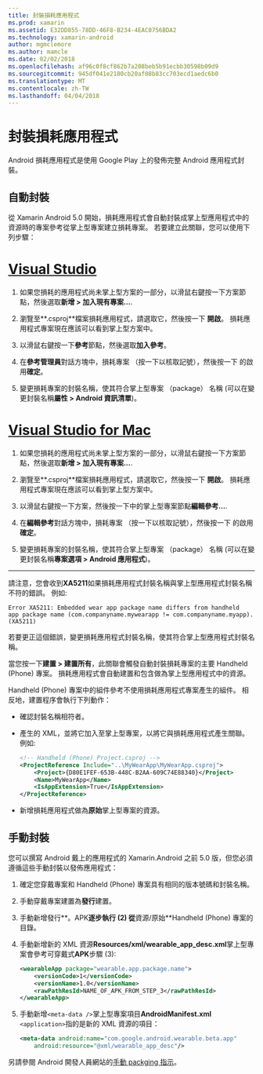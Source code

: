 ```yaml
---
title: 封裝損耗應用程式
ms.prod: xamarin
ms.assetid: E32DD855-78DD-46F8-B234-4EAC0756BDA2
ms.technology: xamarin-android
author: mgmclemore
ms.author: mamcle
ms.date: 02/02/2018
ms.openlocfilehash: af96c0f8cf862b7a208beb5b91ecbb30598b09d9
ms.sourcegitcommit: 945df041e2180cb20af08b83cc703ecd1aedc6b0
ms.translationtype: MT
ms.contentlocale: zh-TW
ms.lasthandoff: 04/04/2018
---
```

# <a name="packaging-wear-apps"></a>封裝損耗應用程式

Android 損耗應用程式是使用 Google Play 上的發佈完整 Android 應用程式封裝。 

## <a name="automatic-packaging"></a>自動封裝

從 Xamarin Android 5.0 開始，損耗應用程式會自動封裝成掌上型應用程式中的資源時的專案參考從掌上型專案建立損耗專案。 若要建立此關聯，您可以使用下列步驟： 

# <a name="visual-studiotabvswin"></a>[Visual Studio](#tab/vswin)

1. 如果您損耗的應用程式尚未掌上型方案的一部分，以滑鼠右鍵按一下方案節點，然後選取**新增 > 加入現有專案...**.

2. 瀏覽至**.csproj**檔案損耗應用程式，請選取它，然後按一下 **開啟**。 損耗應用程式專案現在應該可以看到掌上型方案中。

3. 以滑鼠右鍵按一下**參考**節點，然後選取**加入參考**。

4. 在**參考管理員**對話方塊中，損耗專案 （按一下以核取記號），然後按一下 的啟用**確定**。

5. 變更損耗專案的封裝名稱，使其符合掌上型專案 （package） 名稱 (可以在變更封裝名稱**屬性 > Android 資訊清單**)。

# <a name="visual-studio-for-mactabvsmac"></a>[Visual Studio for Mac](#tab/vsmac)

1. 如果您損耗的應用程式尚未掌上型方案的一部分，以滑鼠右鍵按一下方案節點，然後選取**新增 > 加入現有專案...**.

2. 瀏覽至**.csproj**檔案損耗應用程式，請選取它，然後按一下 **開啟**。 損耗應用程式專案現在應該可以看到掌上型方案中。

3. 以滑鼠右鍵按一下方案，然後按一下中的掌上型專案節點**編輯參考...**.

4. 在**編輯參考**對話方塊中，損耗專案 （按一下以核取記號），然後按一下 的啟用**確定**。

5. 變更損耗專案的封裝名稱，使其符合掌上型專案 （package） 名稱 (可以在變更封裝名稱**專案選項 > Android 應用程式**)。

-----


請注意，您會收到**XA5211**如果損耗應用程式封裝名稱與掌上型應用程式封裝名稱不符的錯誤。 例如: 

```shell
Error XA5211: Embedded wear app package name differs from handheld 
app package name (com.companyname.mywearapp != com.companyname.myapp). (XA5211)
```

若要更正這個錯誤，變更損耗應用程式封裝名稱，使其符合掌上型應用程式封裝名稱。

當您按一下**建置 > 建置所有**，此關聯會觸發自動封裝損耗專案的主要 Handheld (Phone) 專案。 損耗應用程式會自動建置和包含做為掌上型應用程式中的資源。

Handheld (Phone) 專案中的組件參考不使用損耗應用程式專案產生的組件。 相反地，建置程序會執行下列動作：

-   確認封裝名稱相符者。 

-   產生的 XML，並將它加入至掌上型專案，以將它與損耗應用程式產生關聯。 例如:  

    ```xml
    <!-- Handheld (Phone) Project.csproj -->
    <ProjectReference Include="..\MyWearApp\MyWearApp.csproj">
        <Project>{D80E1FEF-653B-448C-B2AA-609C74E88340}</Project>
        <Name>MyWearApp</Name>
        <IsAppExtension>True</IsAppExtension>
    </ProjectReference>
    ```

-   新增損耗應用程式做為**原始**掌上型專案的資源。 


## <a name="manual-packaging"></a>手動封裝

您可以撰寫 Android 戴上的應用程式的 Xamarin.Android 之前 5.0 版，但您必須遵循這些手動封裝以發佈應用程式： 

1. 確定您穿戴專案和 Handheld (Phone) 專案具有相同的版本號碼和封裝名稱。

2. 手動穿戴專案建置為**發行**建置。

3. 手動新增發行**。APK**逐步執行 (2) 從**資源/原始**Handheld (Phone) 專案的目錄。

4. 手動新增新的 XML 資源**Resources/xml/wearable_app_desc.xml**掌上型專案會參考可穿戴式**APK**步驟 (3):

    ```xml
    <wearableApp package="wearable.app.package.name">
        <versionCode>1</versionCode>
        <versionName>1.0</versionName>
        <rawPathResId>NAME_OF_APK_FROM_STEP_3</rawPathResId>
    </wearableApp>
    ```

5. 手動新增`<meta-data />`掌上型專案項目**AndroidManifest.xml** `<application>`指的是新的 XML 資源的項目：

    ```xml
    <meta-data android:name="com.google.android.wearable.beta.app"
        android:resource="@xml/wearable_app_desc"/>
    ```

另請參閱 Android 開發人員網站的[手動 packging 指示](https://developer.android.com/training/wearables/apps/packaging.html#PackageManually)。

